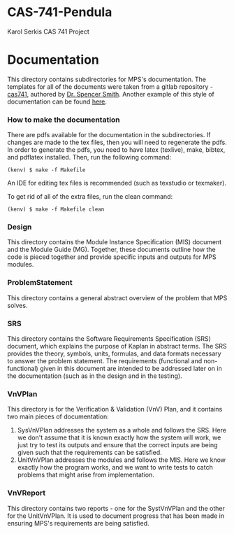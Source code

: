 # CAS-741-Pendula

Karol Serkis
CAS 741 Project

# Documentation

This directory contains subdirectories for MPS's 
documentation. The templates for all of the documents were
taken from a gitlab repository -
[cas741](https://gitlab.cas.mcmaster.ca/smiths/cas741), authored
by [Dr. Spencer Smith](https://github.com/smiths). Another example of
this style of documentation can be found
[here](https://github.com/smiths/swhs).

### How to make the documentation

There are pdfs available for the documentation in the subdirectories.
If changes are made to the tex files, then you will need to regenerate the pdfs.
In order to generate the pdfs, you need to have latex (texlive), make, bibtex,
and pdflatex installed. Then, run the following command:

`(kenv) $ make -f Makefile`

An IDE for editing tex files is recommended (such as texstudio or texmaker).

To get rid of all of the extra files, run the clean command:

`(kenv) $ make -f Makefile clean`

### Design

This directory contains the Module Instance Specification (MIS)
document and the Module Guide (MG). Together, these documents
outline how the code is pieced together and provide specific
inputs and outputs for MPS modules.

### ProblemStatement

This directory contains a general abstract overview of the
problem that MPS solves.

### SRS

This directory contains the Software Requirements Specification
(SRS) document, which explains the purpose of Kaplan in abstract
terms. The SRS provides the theory, symbols, units, formulas,
and data formats necessary to answer the problem statement. The
requirements (functional and non-functional) given in this document
are intended to be addressed later on in the documentation (such as
in the design and in the testing).

### VnVPlan

This directory is for the Verification & Validation (VnV) Plan,
and it contains two main pieces of documentation:
1. SysVnVPlan addresses the system as a whole and follows the
SRS. Here we don't assume that it is known exactly how the
system will work, we just try to test its outputs and ensure
that the correct inputs are being given such that the
requirements can be satisfied.
2. UnitVnVPlan addresses the modules and follows the MIS. Here
we know exactly how the program works, and we want to write
tests to catch problems that might arise from implementation.

### VnVReport

This directory contains two reports - one for the SystVnVPlan
and the other for the UnitVnVPlan. It is used to document
progress that has been made in ensuring MPS's requirements
are being satisfied.
